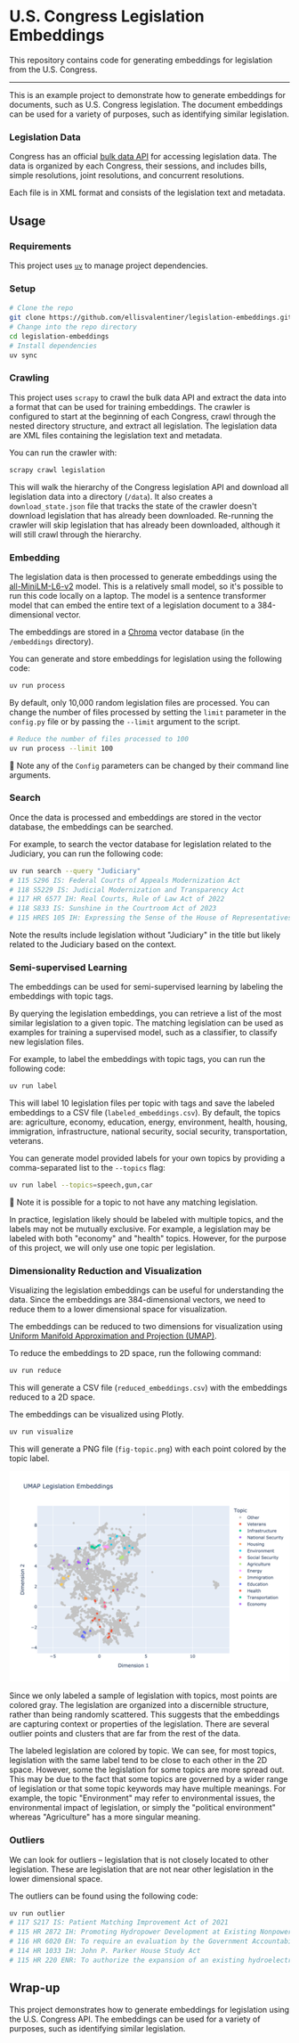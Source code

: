 # U.S. Congress Legislation Embeddings

This repository contains code for generating embeddings for legislation from the U.S. Congress.

***

This is an example project to demonstrate how to generate embeddings for documents, such as U.S. Congress legislation.
The document embeddings can be used for a variety of purposes, such as identifying similar legislation.

### Legislation Data

Congress has an official [bulk data API](https://www.govinfo.gov/bulkdata/) for accessing legislation data.
The data is organized by each Congress, their sessions, and includes bills, simple resolutions, joint resolutions, and concurrent resolutions.

Each file is in XML format and consists of the legislation text and metadata.

## Usage

### Requirements

This project uses [`uv`](https://github.com/astral-sh/uv) to manage project dependencies.

### Setup

```bash
# Clone the repo
git clone https://github.com/ellisvalentiner/legislation-embeddings.git
# Change into the repo directory
cd legislation-embeddings
# Install dependencies
uv sync
```

### Crawling

This project uses `scrapy` to crawl the bulk data API and extract the data into a format that can be used for training embeddings.
The crawler is configured to start at the beginning of each Congress, crawl through the nested directory structure, and extract all legislation.
The legislation data are XML files containing the legislation text and metadata.

You can run the crawler with:

```bash
scrapy crawl legislation
```

This will walk the hierarchy of the Congress legislation API and download all legislation data into a directory (`/data`).
It also creates a `download_state.json` file that tracks the state of the crawler doesn't download legislation that has already been downloaded.
Re-running the crawler will skip legislation that has already been downloaded, although it will still crawl through the hierarchy.

### Embedding

The legislation data is then processed to generate embeddings using the [all-MiniLM-L6-v2](https://huggingface.co/sentence-transformers/all-MiniLM-L6-v2) model.
This is a relatively small model, so it's possible to run this code locally on a laptop.
The model is a sentence transformer model that can embed the entire text of a legislation document to a 384-dimensional vector.

The embeddings are stored in a [Chroma](https://www.trychroma.com/) vector database (in the `/embeddings` directory).

You can generate and store embeddings for legislation using the following code:

```bash
uv run process
```

By default, only 10,000 random legislation files are processed.
You can change the number of files processed by setting the `limit` parameter in the `config.py` file or by passing the `--limit` argument to the script.

```bash
# Reduce the number of files processed to 100
uv run process --limit 100
```

:notebook: Note any of the `Config` parameters can be changed by their command line arguments.

### Search

Once the data is processed and embeddings are stored in the vector database, the embeddings can be searched.

For example, to search the vector database for legislation related to the Judiciary, you can run the following code:

```bash
uv run search --query "Judiciary"
# 115 S296 IS: Federal Courts of Appeals Modernization Act
# 118 S5229 IS: Judicial Modernization and Transparency Act
# 117 HR 6577 IH: Real Courts, Rule of Law Act of 2022
# 118 S833 IS: Sunshine in the Courtroom Act of 2023
# 115 HRES 105 IH: Expressing the Sense of the House of Representatives that an Independent Judiciary is Fundamental to American Democracy.
```

Note the results include legislation without "Judiciary" in the title but likely related to the Judiciary based on the context.

### Semi-supervised Learning

The embeddings can be used for semi-supervised learning by labeling the embeddings with topic tags.

By querying the legislation embeddings, you can retrieve a list of the most similar legislation to a given topic.
The matching legislation can be used as examples for training a supervised model, such as a classifier, to classify new legislation files.


For example, to label the embeddings with topic tags, you can run the following code:

```bash
uv run label
```

This will label 10 legislation files per topic with tags and save the labeled embeddings to a CSV file (`labeled_embeddings.csv`).
By default, the topics are: agriculture, economy, education, energy, environment, health, housing, immigration, infrastructure, national security, social security, transportation, veterans.

You can generate model provided labels for your own topics by providing a comma-separated list to the `--topics` flag:

```bash
uv run label --topics=speech,gun,car
```

:notebook: Note it is possible for a topic to not have any matching legislation.

In practice, legislation likely should be labeled with multiple topics, and the labels may not be mutually exclusive.
For example, a legislation may be labeled with both "economy" and "health" topics.
However, for the purpose of this project, we will only use one topic per legislation.

### Dimensionality Reduction and Visualization

Visualizing the legislation embeddings can be useful for understanding the data.
Since the embeddings are 384-dimensional vectors, we need to reduce them to a lower dimensional space for visualization.

The embeddings can be reduced to two dimensions for visualization using [Uniform Manifold Approximation and Projection (UMAP)](https://umap-learn.readthedocs.io/en/latest/).

To reduce the embeddings to 2D space, run the following command:

```bash
uv run reduce
```

This will generate a CSV file (`reduced_embeddings.csv`) with the embeddings reduced to a 2D space.

The embeddings can be visualized using Plotly.

```bash
uv run visualize
```

This will generate a PNG file (`fig-topic.png`) with each point colored by the topic label.

![](out/fig-topic.png)

Since we only labeled a sample of legislation with topics, most points are colored gray.
The legislation are organized into a discernible structure, rather than being randomly scattered.
This suggests that the embeddings are capturing context or properties of the legislation.
There are several outlier points and clusters that are far from the rest of the data.

The labeled legislation are colored by topic.
We can see, for most topics, legislation with the same label tend to be close to each other in the 2D space.
However, some the legislation for some topics are more spread out.
This may be due to the fact that some topics are governed by a wider range of legislation or that some topic keywords may have multiple meanings.
For example, the topic "Environment" may refer to environmental issues, the environmental impact of legislation, or simply the "political environment" whereas "Agriculture" has a more singular meaning.

### Outliers

We can look for outliers – legislation that is not closely located to other legislation.
These are legislation that are not near other legislation in the lower dimensional space.

The outliers can be found using the following code:

```bash
uv run outlier
# 117 S217 IS: Patient Matching Improvement Act of 2021
# 115 HR 2872 IH: Promoting Hydropower Development at Existing Nonpowered Dams Act
# 116 HR 6020 EH: To require an evaluation by the Government Accountability Office of the social, economic, and historic contributions that Minor League Baseball has made to American life and culture.
# 114 HR 1033 IH: John P. Parker House Study Act
# 115 HR 220 ENR: To authorize the expansion of an existing hydroelectric project, and for other purposes.
```

## Wrap-up

This project demonstrates how to generate embeddings for legislation using the U.S. Congress API.
The embeddings can be used for a variety of purposes, such as identifying similar legislation.
